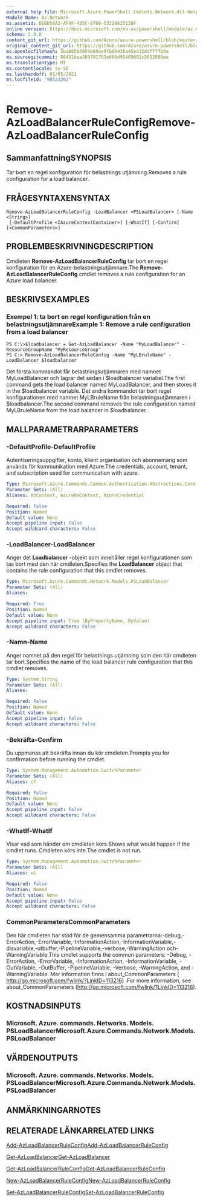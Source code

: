 ```yaml
---
external help file: Microsoft.Azure.PowerShell.Cmdlets.Network.dll-Help.xml
Module Name: Az.Network
ms.assetid: DEBD58A3-AFAF-485C-8708-53228625138F
online version: https://docs.microsoft.com/en-us/powershell/module/az.network/remove-azloadbalancerruleconfig
schema: 2.0.0
content_git_url: https://github.com/Azure/azure-powershell/blob/master/src/Network/Network/help/Remove-AzLoadBalancerRuleConfig.md
original_content_git_url: https://github.com/Azure/azure-powershell/blob/master/src/Network/Network/help/Remove-AzLoadBalancerRuleConfig.md
ms.openlocfilehash: 5ba865b5059e69ae9fb89936a45e432ddff7fb9a
ms.sourcegitcommit: 68451baa389791703e666d95469602c5652609ee
ms.translationtype: MT
ms.contentlocale: sv-SE
ms.lasthandoff: 01/05/2021
ms.locfileid: "98523202"
---
```

# <span data-ttu-id="d0d31-101">Remove-AzLoadBalancerRuleConfig</span><span class="sxs-lookup"><span data-stu-id="d0d31-101">Remove-AzLoadBalancerRuleConfig</span></span>

## <span data-ttu-id="d0d31-102">Sammanfattning</span><span class="sxs-lookup"><span data-stu-id="d0d31-102">SYNOPSIS</span></span>
<span data-ttu-id="d0d31-103">Tar bort en regel konfiguration för belastnings utjämning.</span><span class="sxs-lookup"><span data-stu-id="d0d31-103">Removes a rule configuration for a load balancer.</span></span>

## <span data-ttu-id="d0d31-104">FRÅGESYNTAXEN</span><span class="sxs-lookup"><span data-stu-id="d0d31-104">SYNTAX</span></span>

```
Remove-AzLoadBalancerRuleConfig -LoadBalancer <PSLoadBalancer> [-Name <String>]
 [-DefaultProfile <IAzureContextContainer>] [-WhatIf] [-Confirm] [<CommonParameters>]
```

## <span data-ttu-id="d0d31-105">PROBLEMBESKRIVNING</span><span class="sxs-lookup"><span data-stu-id="d0d31-105">DESCRIPTION</span></span>
<span data-ttu-id="d0d31-106">Cmdleten **Remove-AzLoadBalancerRuleConfig** tar bort en regel konfiguration för en Azure-belastningsutjämnare.</span><span class="sxs-lookup"><span data-stu-id="d0d31-106">The **Remove-AzLoadBalancerRuleConfig** cmdlet removes a rule configuration for an Azure load balancer.</span></span>

## <span data-ttu-id="d0d31-107">BESKRIVS</span><span class="sxs-lookup"><span data-stu-id="d0d31-107">EXAMPLES</span></span>

### <span data-ttu-id="d0d31-108">Exempel 1: ta bort en regel konfiguration från en belastningsutjämnare</span><span class="sxs-lookup"><span data-stu-id="d0d31-108">Example 1: Remove a rule configuration from a load balancer</span></span>
```
PS C:\>$loadbalancer = Get-AzLoadBalancer -Name "MyLoadBalancer" -ResourceGroupName "MyResourceGroup"
PS C:> Remove-AzLoadBalancerRuleConfig -Name "MyLBruleName" -LoadBalancer $loadbalancer
```

<span data-ttu-id="d0d31-109">Det första kommandot får belastningsutjämnaren med namnet MyLoadBalancer och lagrar det sedan i $loadbalancer variabel.</span><span class="sxs-lookup"><span data-stu-id="d0d31-109">The first command gets the load balancer named MyLoadBalancer, and then stores it in the $loadbalancer variable.</span></span>
<span data-ttu-id="d0d31-110">Det andra kommandot tar bort regel konfigurationen med namnet MyLBruleName från belastningsutjämnaren i $loadbalancer.</span><span class="sxs-lookup"><span data-stu-id="d0d31-110">The second command removes the rule configuration named MyLBruleName from the load balancer in $loadbalancer.</span></span>

## <span data-ttu-id="d0d31-111">MALLPARAMETRAR</span><span class="sxs-lookup"><span data-stu-id="d0d31-111">PARAMETERS</span></span>

### <span data-ttu-id="d0d31-112">-DefaultProfile</span><span class="sxs-lookup"><span data-stu-id="d0d31-112">-DefaultProfile</span></span>
<span data-ttu-id="d0d31-113">Autentiseringsuppgifter, konto, klient organisation och abonnemang som används för kommunikation med Azure.</span><span class="sxs-lookup"><span data-stu-id="d0d31-113">The credentials, account, tenant, and subscription used for communication with azure.</span></span>

```yaml
Type: Microsoft.Azure.Commands.Common.Authentication.Abstractions.Core.IAzureContextContainer
Parameter Sets: (All)
Aliases: AzContext, AzureRmContext, AzureCredential

Required: False
Position: Named
Default value: None
Accept pipeline input: False
Accept wildcard characters: False
```

### <span data-ttu-id="d0d31-114">-LoadBalancer</span><span class="sxs-lookup"><span data-stu-id="d0d31-114">-LoadBalancer</span></span>
<span data-ttu-id="d0d31-115">Anger det **Loadbalancer** -objekt som innehåller regel konfigurationen som tas bort med den här cmdleten.</span><span class="sxs-lookup"><span data-stu-id="d0d31-115">Specifies the **LoadBalancer** object that contains the rule configuration that this cmdlet removes.</span></span>

```yaml
Type: Microsoft.Azure.Commands.Network.Models.PSLoadBalancer
Parameter Sets: (All)
Aliases:

Required: True
Position: Named
Default value: None
Accept pipeline input: True (ByPropertyName, ByValue)
Accept wildcard characters: False
```

### <span data-ttu-id="d0d31-116">-Namn</span><span class="sxs-lookup"><span data-stu-id="d0d31-116">-Name</span></span>
<span data-ttu-id="d0d31-117">Anger namnet på den regel för belastnings utjämning som den här cmdleten tar bort.</span><span class="sxs-lookup"><span data-stu-id="d0d31-117">Specifies the name of the load balancer rule configuration that this cmdlet removes.</span></span>

```yaml
Type: System.String
Parameter Sets: (All)
Aliases:

Required: False
Position: Named
Default value: None
Accept pipeline input: False
Accept wildcard characters: False
```

### <span data-ttu-id="d0d31-118">-Bekräfta</span><span class="sxs-lookup"><span data-stu-id="d0d31-118">-Confirm</span></span>
<span data-ttu-id="d0d31-119">Du uppmanas att bekräfta innan du kör cmdleten.</span><span class="sxs-lookup"><span data-stu-id="d0d31-119">Prompts you for confirmation before running the cmdlet.</span></span>

```yaml
Type: System.Management.Automation.SwitchParameter
Parameter Sets: (All)
Aliases: cf

Required: False
Position: Named
Default value: None
Accept pipeline input: False
Accept wildcard characters: False
```

### <span data-ttu-id="d0d31-120">-WhatIf</span><span class="sxs-lookup"><span data-stu-id="d0d31-120">-WhatIf</span></span>
<span data-ttu-id="d0d31-121">Visar vad som händer om cmdleten körs.</span><span class="sxs-lookup"><span data-stu-id="d0d31-121">Shows what would happen if the cmdlet runs.</span></span> <span data-ttu-id="d0d31-122">Cmdleten körs inte.</span><span class="sxs-lookup"><span data-stu-id="d0d31-122">The cmdlet is not run.</span></span>

```yaml
Type: System.Management.Automation.SwitchParameter
Parameter Sets: (All)
Aliases: wi

Required: False
Position: Named
Default value: None
Accept pipeline input: False
Accept wildcard characters: False
```

### <span data-ttu-id="d0d31-123">CommonParameters</span><span class="sxs-lookup"><span data-stu-id="d0d31-123">CommonParameters</span></span>
<span data-ttu-id="d0d31-124">Den här cmdleten har stöd för de gemensamma parametrarna:-debug,-ErrorAction,-ErrorVariable,-InformationAction,-InformationVariable,-disvariable,-utbuffer,-PipelineVariable,-verbose,-WarningAction och-WarningVariable.</span><span class="sxs-lookup"><span data-stu-id="d0d31-124">This cmdlet supports the common parameters: -Debug, -ErrorAction, -ErrorVariable, -InformationAction, -InformationVariable, -OutVariable, -OutBuffer, -PipelineVariable, -Verbose, -WarningAction, and -WarningVariable.</span></span> <span data-ttu-id="d0d31-125">Mer information finns i about_CommonParameters ( http://go.microsoft.com/fwlink/?LinkID=113216) .</span><span class="sxs-lookup"><span data-stu-id="d0d31-125">For more information, see about_CommonParameters (http://go.microsoft.com/fwlink/?LinkID=113216).</span></span>

## <span data-ttu-id="d0d31-126">KOSTNADS</span><span class="sxs-lookup"><span data-stu-id="d0d31-126">INPUTS</span></span>

### <span data-ttu-id="d0d31-127">Microsoft. Azure. commands. Networks. Models. PSLoadBalancer</span><span class="sxs-lookup"><span data-stu-id="d0d31-127">Microsoft.Azure.Commands.Network.Models.PSLoadBalancer</span></span>

## <span data-ttu-id="d0d31-128">VÄRDEN</span><span class="sxs-lookup"><span data-stu-id="d0d31-128">OUTPUTS</span></span>

### <span data-ttu-id="d0d31-129">Microsoft. Azure. commands. Networks. Models. PSLoadBalancer</span><span class="sxs-lookup"><span data-stu-id="d0d31-129">Microsoft.Azure.Commands.Network.Models.PSLoadBalancer</span></span>

## <span data-ttu-id="d0d31-130">ANMÄRKNINGAR</span><span class="sxs-lookup"><span data-stu-id="d0d31-130">NOTES</span></span>

## <span data-ttu-id="d0d31-131">RELATERADE LÄNKAR</span><span class="sxs-lookup"><span data-stu-id="d0d31-131">RELATED LINKS</span></span>

[<span data-ttu-id="d0d31-132">Add-AzLoadBalancerRuleConfig</span><span class="sxs-lookup"><span data-stu-id="d0d31-132">Add-AzLoadBalancerRuleConfig</span></span>](./Add-AzLoadBalancerRuleConfig.md)

[<span data-ttu-id="d0d31-133">Get-AzLoadBalancer</span><span class="sxs-lookup"><span data-stu-id="d0d31-133">Get-AzLoadBalancer</span></span>](./Get-AzLoadBalancer.md)

[<span data-ttu-id="d0d31-134">Get-AzLoadBalancerRuleConfig</span><span class="sxs-lookup"><span data-stu-id="d0d31-134">Get-AzLoadBalancerRuleConfig</span></span>](./Get-AzLoadBalancerRuleConfig.md)

[<span data-ttu-id="d0d31-135">New-AzLoadBalancerRuleConfig</span><span class="sxs-lookup"><span data-stu-id="d0d31-135">New-AzLoadBalancerRuleConfig</span></span>](./New-AzLoadBalancerRuleConfig.md)

[<span data-ttu-id="d0d31-136">Set-AzLoadBalancerRuleConfig</span><span class="sxs-lookup"><span data-stu-id="d0d31-136">Set-AzLoadBalancerRuleConfig</span></span>](./Set-AzLoadBalancerRuleConfig.md)


